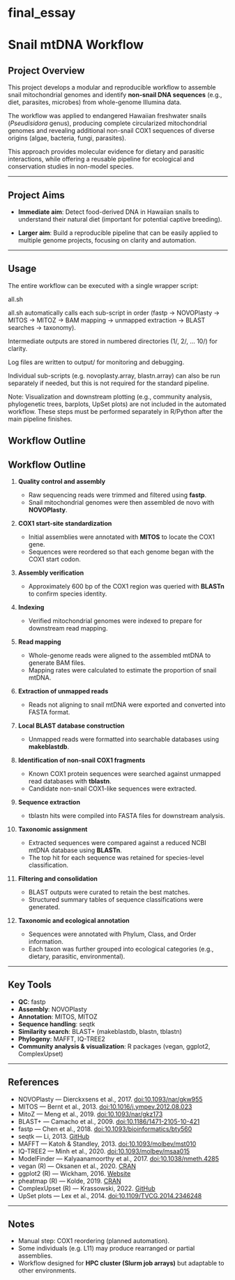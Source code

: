 # final_essay
# Snail mtDNA Workflow

## Project Overview
This project develops a modular and reproducible workflow to assemble snail mitochondrial genomes and identify **non-snail DNA sequences** (e.g., diet, parasites, microbes) from whole-genome Illumina data. 

The workflow was applied to endangered Hawaiian freshwater snails (*Pseudisidora* genus), producing complete circularized mitochondrial genomes and revealing additional non-snail COX1 sequences of diverse origins (algae, bacteria, fungi, parasites).  

This approach provides molecular evidence for dietary and parasitic interactions, while offering a reusable pipeline for ecological and conservation studies in non-model species.

---

## Project Aims
- **Immediate aim**: Detect food-derived DNA in Hawaiian snails to understand their natural diet (important for potential captive breeding).  

- **Larger aim**: Build a reproducible pipeline that can be easily applied to multiple genome projects, focusing on clarity and automation.  

---
## Usage

The entire workflow can be executed with a single wrapper script:

all.sh

all.sh automatically calls each sub-script in order (fastp → NOVOPlasty → MITOS → MITOZ → BAM mapping → unmapped extraction → BLAST searches → taxonomy).

Intermediate outputs are stored in numbered directories (1/, 2/, … 10/) for clarity.

Log files are written to output/ for monitoring and debugging.

Individual sub-scripts (e.g. novoplasty.array, blastn.array) can also be run separately if needed, but this is not required for the standard pipeline.

Note: Visualization and downstream plotting (e.g., community analysis, phylogenetic trees, barplots, UpSet plots) are not included in the automated workflow. These steps must be performed separately in R/Python after the main pipeline finishes.




## Workflow Outline
## Workflow Outline

1. **Quality control and assembly**  
   - Raw sequencing reads were trimmed and filtered using **fastp**.  
   - Snail mitochondrial genomes were then assembled de novo with **NOVOPlasty**.  

2. **COX1 start-site standardization**  
   - Initial assemblies were annotated with **MITOS** to locate the COX1 gene.  
   - Sequences were reordered so that each genome began with the COX1 start codon.  

3. **Assembly verification**  
   - Approximately 600 bp of the COX1 region was queried with **BLASTn** to confirm species identity.  

4. **Indexing**  
   - Verified mitochondrial genomes were indexed to prepare for downstream read mapping.  

5. **Read mapping**  
   - Whole-genome reads were aligned to the assembled mtDNA to generate BAM files.  
   - Mapping rates were calculated to estimate the proportion of snail mtDNA.  

6. **Extraction of unmapped reads**  
   - Reads not aligning to snail mtDNA were exported and converted into FASTA format.  

7. **Local BLAST database construction**  
   - Unmapped reads were formatted into searchable databases using **makeblastdb**.  

8. **Identification of non-snail COX1 fragments**  
   - Known COX1 protein sequences were searched against unmapped read databases with **tblastn**.  
   - Candidate non-snail COX1-like sequences were extracted.  

9. **Sequence extraction**  
   - tblastn hits were compiled into FASTA files for downstream analysis.  

10. **Taxonomic assignment**  
    - Extracted sequences were compared against a reduced NCBI mtDNA database using **BLASTn**.  
    - The top hit for each sequence was retained for species-level classification.  

11. **Filtering and consolidation**  
    - BLAST outputs were curated to retain the best matches.  
    - Structured summary tables of sequence classifications were generated.  

12. **Taxonomic and ecological annotation**  
    - Sequences were annotated with Phylum, Class, and Order information.  
    - Each taxon was further grouped into ecological categories (e.g., dietary, parasitic, environmental).  
  

---

## Key Tools
- **QC**: fastp  
- **Assembly**: NOVOPlasty  
- **Annotation**: MITOS, MITOZ  
- **Sequence handling**: seqtk  
- **Similarity search**: BLAST+ (makeblastdb, blastn, tblastn)  
- **Phylogeny**: MAFFT, IQ-TREE2  
- **Community analysis & visualization**: R packages (vegan, ggplot2, ComplexUpset)  

---

## References
- NOVOPlasty — Dierckxsens et al., 2017. [doi:10.1093/nar/gkw955](https://doi.org/10.1093/nar/gkw955)  
- MITOS — Bernt et al., 2013. [doi:10.1016/j.ympev.2012.08.023](https://doi.org/10.1016/j.ympev.2012.08.023)  
- MitoZ — Meng et al., 2019. [doi:10.1093/nar/gkz173](https://doi.org/10.1093/nar/gkz173)  
- BLAST+ — Camacho et al., 2009. [doi:10.1186/1471-2105-10-421](https://doi.org/10.1186/1471-2105-10-421)  
- fastp — Chen et al., 2018. [doi:10.1093/bioinformatics/bty560](https://doi.org/10.1093/bioinformatics/bty560)  
- seqtk — Li, 2013. [GitHub](https://github.com/lh3/seqtk)  
- MAFFT — Katoh & Standley, 2013. [doi:10.1093/molbev/mst010](https://doi.org/10.1093/molbev/mst010)  
- IQ-TREE2 — Minh et al., 2020. [doi:10.1093/molbev/msaa015](https://doi.org/10.1093/molbev/msaa015)  
- ModelFinder — Kalyaanamoorthy et al., 2017. [doi:10.1038/nmeth.4285](https://doi.org/10.1038/nmeth.4285)  
- vegan (R) — Oksanen et al., 2020. [CRAN](https://CRAN.R-project.org/package=vegan)  
- ggplot2 (R) — Wickham, 2016. [Website](https://ggplot2.tidyverse.org/)  
- pheatmap (R) — Kolde, 2019. [CRAN](https://CRAN.R-project.org/package=pheatmap)  
- ComplexUpset (R) — Krassowski, 2022. [GitHub](https://github.com/krassowski/complex-upset)  
- UpSet plots — Lex et al., 2014. [doi:10.1109/TVCG.2014.2346248](https://doi.org/10.1109/TVCG.2014.2346248)  


---

## Notes
- Manual step: COX1 reordering (planned automation).  
- Some individuals (e.g. L11) may produce rearranged or partial assemblies.  
- Workflow designed for **HPC cluster (Slurm job arrays)** but adaptable to other environments.  
